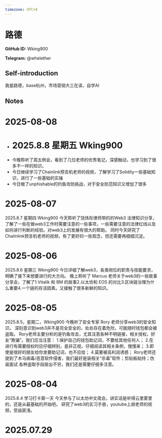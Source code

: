 ```yaml
---
timezone: UTC+8
---
```


# 路德

**GitHub ID:** Wking900

**Telegram:** @whelether

## Self-introduction

我是路德，base杭州，市场营销大三在读，自学AI

## Notes

<!-- Content_START -->
# 2025-08-08

- # 2025.8.8 星期五 Wking900
- 今晚聆听了周五例会，看到了几位老师的优秀笔记，深感触动，也学习到了很多不一样的知识。
- 今日继续学习了Chainlink预言机老师的视频，了解学习了Solidity一些基础知识，进行了一些基础的实操
- 今日做了unphishable的钓鱼攻防挑战，对于安全防范知识又增加了很多

# 2025-08-07

2025.8.7 星期四 Wking900
今天聆听了饶炜彤律师带的的Web3 法律知识分享，
了解了一些在做web3工作时需要注意的一些事项，一些需要注意的法律红线以及如何进行判断的经验。对web3上的发展有很大的帮助。
同时今天研究了Chailnlink预言机老师的视频，有了更好的一些观念，但还需要再细细沉淀。

# 2025-08-06

2025.8.6 星期三 Wking900
今日详细了解web3，各类岗位的职责与技能要求，明确了接下来想要进行的大方向。
晚上聆听了 Marcus 老师关于web3的一些故事分享会，了解了1.Vitalik 和 BM 的故事2.以太坊和 EOS 的对比3.区块链治理为什么重要4.一个链的存活因素。又接触了很多新鲜的知识。

# 2025-08-05

2025.8.5，星期二，Wking900
今晚听了安全专家 Rory 老师分享web3的安全知识。
深刻意识到web3并不是完全安全的，处处存在着危险，可能随时钱包都会被盗取。
Rory老师主要分析的是钓鱼攻击，尤其注意各种不明链接，相关授权，好友“欺骗”。我们应当注意：
1.保护自己的钱包助记词，不要给其他任何人；
2.在进行有需要授权时应仔细辨别，是非正规，仔细阅读其相关条例，慢慢来；
3.即使是很好的朋友给你发要助记词，也不应给；
4.莫要被高利润诱惑；
Rory老师还提到了木马病毒/恶意软件侵害，我们最好是装相关“杀毒”软件；剪贴板劫持；伪装面试
各种盗取手段层出不穷，我们还是需要仔细多注意。

# 2025-08-04

2025.8.4
学习打卡第一天
今天参与了以太坊中文周会，讲实话是听得云里雾里的，还是从最基础的开始吧。
研究了web3的实习手册，youtube上胡老师的视频，受益匪浅。


# 2025.07.29


<!-- Content_END -->
